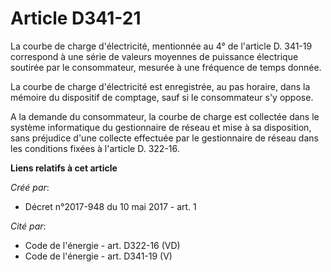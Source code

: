 # Article D341-21

La courbe de charge d'électricité, mentionnée au 4° de l'article D. 341-19 correspond à une série de valeurs moyennes de
puissance électrique soutirée par le consommateur, mesurée à une fréquence de temps donnée. 

La courbe de charge d'électricité est enregistrée, au pas horaire, dans la mémoire du dispositif de comptage, sauf si le
consommateur s'y oppose. 

A la demande du consommateur, la courbe de charge est collectée dans le système informatique du gestionnaire de réseau et
mise à sa disposition, sans préjudice d'une collecte effectuée par le gestionnaire de réseau dans les conditions fixées à
l'article D. 322-16.

**Liens relatifs à cet article**

_Créé par_:

  - Décret n°2017-948 du 10 mai 2017 - art. 1

_Cité par_:

  - Code de l'énergie - art. D322-16 (VD)
  - Code de l'énergie - art. D341-19 (V)
